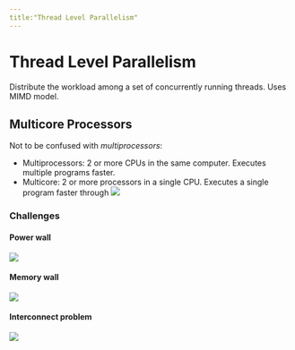 ```yaml
---
title:"Thread Level Parallelism"
---
```

# Thread Level Parallelism
Distribute the workload among a set of concurrently running threads. Uses MIMD model.
## Multicore Processors
Not to be confused with *multiprocessors*:
- Multiprocessors: 2 or more CPUs in the same computer. Executes multiple programs faster.
- Multicore: 2 or more processors in a single CPU. Executes a single program faster through [](Notes/Threads.md#^7d353c%7Cmulti-threading)
![](https://i.imgur.com/fNXcCn7.png)
### Challenges
#### Power wall
![](https://i.imgur.com/qhjCvl6.png)
#### Memory wall
![](https://i.imgur.com/x8wuo0k.png)
#### Interconnect problem
![](https://i.imgur.com/DC9WD8x.png)
